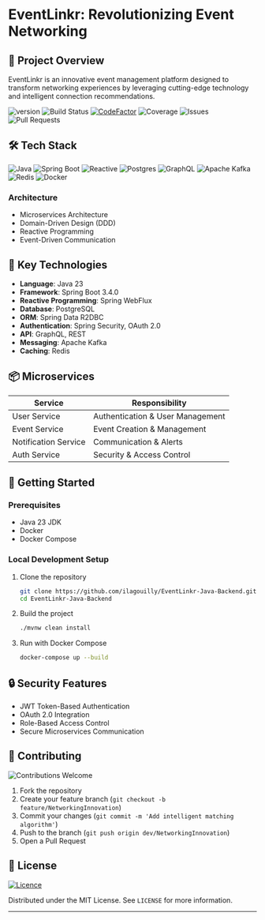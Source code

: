 # EventLinkr: Revolutionizing Event Networking

## 🌟 Project Overview

EventLinkr is an innovative event management platform designed to transform networking experiences by leveraging cutting-edge technology and intelligent connection recommendations.

![version](https://img.shields.io/badge/version-0.0.1-blue)  ![Build Status](https://img.shields.io/github/actions/workflow/status/ilagouilly/EventLinkr-Java-Backend/.github/workflows/user-service-ci.yml)  [![CodeFactor](https://www.codefactor.io/repository/github/ilagouilly/eventlinkr-java-backend/badge/main)](https://www.codefactor.io/repository/github/ilagouilly/eventlinkr-java-backend/overview/main)  ![Coverage](https://codecov.io/gh/ilagouilly/EventLinkr-Java-Backend/branch/main/graph/badge.svg)  ![Issues](https://img.shields.io/github/issues/ilagouilly/EventLinkr-Java-Backend)  ![Pull Requests](https://img.shields.io/github/issues-pr/ilagouilly/EventLinkr-Java-Backend)  

## 🛠 Tech Stack

![Java](https://img.shields.io/badge/Java-23-red?style=for-the-badge&logo=java)
![Spring Boot](https://img.shields.io/badge/Spring%20Boot-3.x-green?style=for-the-badge&logo=springboot)
![Reactive](https://img.shields.io/badge/Reactive-WebFlux-blue?style=for-the-badge)
![Postgres](https://img.shields.io/badge/postgres-%23316192.svg?style=for-the-badge&logo=postgresql&logoColor=white)
![GraphQL](https://img.shields.io/badge/-GraphQL-E10098?style=for-the-badge&logo=graphql&logoColor=white)
![Apache Kafka](https://img.shields.io/badge/Apache%20Kafka-000?style=for-the-badge&logo=apachekafka)
![Redis](https://img.shields.io/badge/redis-%23DD0031.svg?style=for-the-badge&logo=redis&logoColor=white)
![Docker](https://img.shields.io/badge/docker-%230db7ed.svg?style=for-the-badge&logo=docker&logoColor=white)

### Architecture
- Microservices Architecture
- Domain-Driven Design (DDD)
- Reactive Programming
- Event-Driven Communication

## 🔧 Key Technologies

- **Language**: Java 23
- **Framework**: Spring Boot 3.4.0
- **Reactive Programming**: Spring WebFlux
- **Database**: PostgreSQL
- **ORM**: Spring Data R2DBC
- **Authentication**: Spring Security, OAuth 2.0
- **API**: GraphQL, REST
- **Messaging**: Apache Kafka
- **Caching**: Redis

## 📦 Microservices

| Service | Responsibility |
|---------|----------------|
| User Service | Authentication & User Management |
| Event Service | Event Creation & Management |
| Notification Service | Communication & Alerts |
| Auth Service | Security & Access Control |

## 🚀 Getting Started

### Prerequisites

- Java 23 JDK
- Docker
- Docker Compose

### Local Development Setup

1. Clone the repository
   ```bash
   git clone https://github.com/ilagouilly/EventLinkr-Java-Backend.git
   cd EventLinkr-Java-Backend
   ```

2. Build the project
   ```bash
   ./mvnw clean install
   ```

3. Run with Docker Compose
   ```bash
   docker-compose up --build
   ```

## 🔒 Security Features

- JWT Token-Based Authentication
- OAuth 2.0 Integration
- Role-Based Access Control
- Secure Microservices Communication

## 🤝 Contributing

![Contributions Welcome](https://img.shields.io/badge/contributions-welcome-brightgreen?style=for-the-badge&logo=github)  

1. Fork the repository
2. Create your feature branch (`git checkout -b feature/NetworkingInnovation`)
3. Commit your changes (`git commit -m 'Add intelligent matching algorithm'`)
4. Push to the branch (`git push origin dev/NetworkingInnovation`)
5. Open a Pull Request

## 📄 License

[![Licence](https://img.shields.io/github/license/Ileriayo/markdown-badges?style=for-the-badge)](./LICENSE)

Distributed under the MIT License. See `LICENSE` for more information.

---
